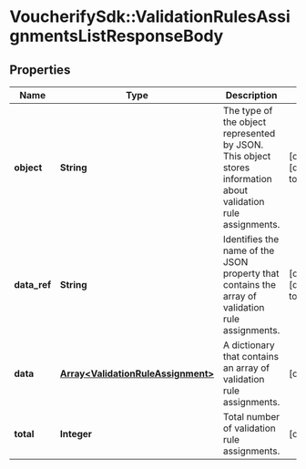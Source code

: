 # VoucherifySdk::ValidationRulesAssignmentsListResponseBody

## Properties

| Name | Type | Description | Notes |
| ---- | ---- | ----------- | ----- |
| **object** | **String** | The type of the object represented by JSON. This object stores information about validation rule assignments. | [optional][default to &#39;list&#39;] |
| **data_ref** | **String** | Identifies the name of the JSON property that contains the array of validation rule assignments. | [optional][default to &#39;data&#39;] |
| **data** | [**Array&lt;ValidationRuleAssignment&gt;**](ValidationRuleAssignment.md) | A dictionary that contains an array of validation rule assignments. | [optional] |
| **total** | **Integer** | Total number of validation rule assignments. | [optional] |

